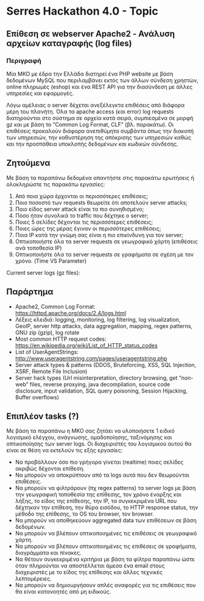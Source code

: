 # Serres Hackathon 4.0 - Topic

## Επίθεση σε webserver Apache2 - Ανάλυση αρχείων καταγραφής (log files)

### Περιγραφή
Μία ΜΚΟ με έδρα την Ελλάδα διατηρεί ένα PHP website με βάση δεδομένων MySQL που
περιλαμβάνει εκτός των άλλων σύνδεση χρηστών, online πληρωμές (eshop) και ένα
REST API για την διασύνδεση με άλλες υπηρεσίες και εφαρμογές.

Λόγω αμέλειας ο server δέχεται ανεξέλεγκτα επιθέσεις από διάφορα μέρη του πλανήτη.
Όλα τα apache access (και error) log requests διατηρούνται στο σύστημα σε αρχεία κατά σειρά,
συμπιεσμένα σε μορφή gz και με βάση το “Common Log Format, CLF” (βλ. παρακάτω).
Οι επιθέσεις προκαλούν διάφορα ανεπιθύμητα συμβάντα όπως την διακοπή των υπηρεσιών,
την καθυστέρηση της απόκρισης των υπηρεσιών καθώς και την προσπάθεια υποκλοπής δεδομένων και κωδικών σύνδεσης.

## Ζητούμενα
Με βάση τα παραπάνω δεδομένα απαντήστε στις παρακάτω ερωτήσεις ή ολοκληρώστε τις παρακάτω εργασίες:

1. Από ποια χώρα έρχονται οι περισσότερες επιθέσεις;
2. Ποιο ποσοστό των requests θεωρείτε ότι αποτελούν server attacks;
3. Ποιο είδος server attack είναι τα πιο συνηθισμένο;
4. Πόσο ήταν συνολικά το traffic που δέχτηκε ο server;
5. Ποιες 5 σελίδες δέχονται τις περισσότερες επιθέσεις;
6. Ποιες ώρες της μέρας έγιναν οι περισσότερες επιθέσεις;
7. Ποια IP κατά την γνώμη σας είναι η πιο επικίνδυνη για τον server;
8. Οπτικοποιήστε όλα τα server requests σε γεωγραφικό χάρτη (επιθέσεις ανά τοποθεσία IP)
9. Οπτικοποιήστε όλα τα server requests σε γραφήματα σε σχέση με τον χρόνο. (Time VS Parameter)

Current server logs (gz files):

## Παράρτημα
- Apache2, Common Log Format: https://httpd.apache.org/docs/2.4/logs.html
- Λέξεις κλειδιά: logging, monitoring, log filtering, log visualization, GeoIP, server http attacks, data aggregation, mapping, regex patterns, GNU zip (gzip), log rotate
- Most common HTTP request codes: https://en.wikipedia.org/wiki/List_of_HTTP_status_codes
- List of UserAgentStrings: http://www.useragentstring.com/pages/useragentstring.php
- Server attack types & patterns (DDOS, Bruteforcing, XSS, SQL Injection, XSRF, Remote File Inclusion)
- Server hack types (Url misinterpretation, directory browsing, get “non-web” files, reverse proxying, java decompilation, source code disclosure, input validation, SQL query poisoning, Session Hijacking, Buffer overflows)


## Επιπλέον tasks (?)
Με βάση τα παραπάνω η ΜΚΟ σας ζητάει να υλοποιήσετε 1 ειδικό λογισμικό ελέγχου, ανάγνωσης, ομαδοποίησης, ταξινόμησης και οπτικοποίησης των server logs. Οι διαχειριστές του λογισμικού αυτού θα είναι σε θέση να εκτελούν τις εξής εργασίες:

- Να προβάλλουν όσο πιο γρήγορα γίνεται (realtime) ποιες σελίδες ακριβώς δέχονται επίθεση.
- Να μπορούν να αποκρύπτουν από τα logs αυτά που δεν θεωρούνται επιθέσεις.
- Να μπορούν να φιλτράρουν (πχ regex patterns) τα server logs με βάση την γεωγραφική τοποθεσία της επίθεσης, τον χρόνο έναρξης και λήξης, το είδος της επίθεσης, την IP, τα συγκεκριμένα URL που δέχτηκαν την επίθεση, την θύρα εισόδου, το HTTP response status, την μέθοδο της επίθεσης, το OS του browser, τον browser.
- Να μπορούν να αποθηκεύουν aggregated data των επιθέσεων σε βάση δεδομένων.
- Να μπορούν να βλέπουν οπτικοποιημένες τις επιθέσεις σε γεωγραφικό χάρτη.
- Να μπορούν να βλέπουν οπτικοποιημένες τις επιθέσεις σε γραφήματα, διαγράμματα και πίνακες.
- Να θέτουν συγκεκριμένα κριτήρια με βάση τα φίλτρα παραπάνω ώστε όταν πληρούνται να αποστέλλεται άμεσα ένα email στους διαχειριστές με το είδος της επίθεσης και άλλες τεχνικές λεπτομέρειες.
- Να μπορούν να δημιουργήσουν απλές αναφορές για τις επιθέσεις που θα είναι κατανοητές από μη ειδικούς.
